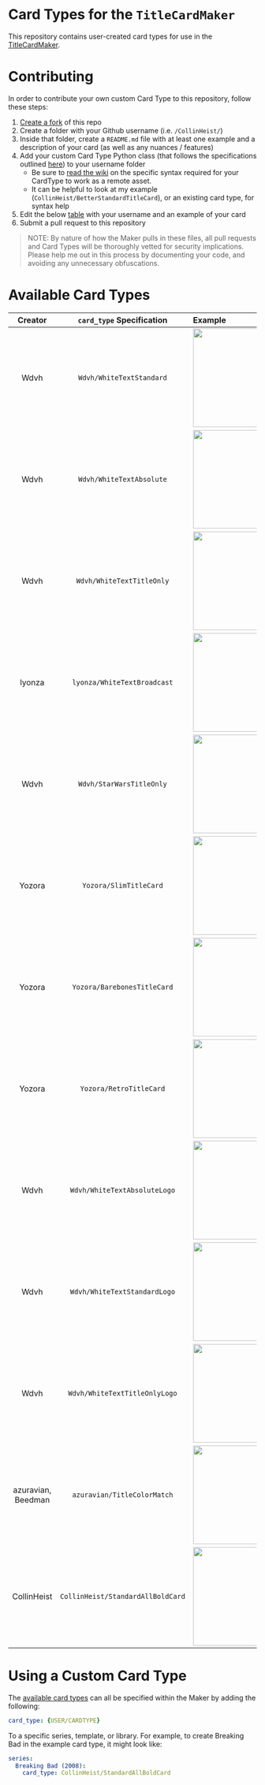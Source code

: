 # Card Types for the `TitleCardMaker`
This repository contains user-created card types for use in the [TitleCardMaker](https://github.com/CollinHeist/TitleCardMaker).

# Contributing
In order to contribute your own custom Card Type to this repository, follow these steps:

1. [Create a fork](https://github.com/CollinHeist/TitleCardMaker-CardTypes/fork) of this repo
2. Create a folder with your Github username (i.e. `/CollinHeist/`)
3. Inside that folder, create a `README.md` file with at least one example and a description of your card (as well as any nuances / features)
4. Add your custom Card Type Python class (that follows the specifications outlined [here](https://github.com/CollinHeist/TitleCardMaker/wiki/Custom-Card-Types#creating-a-custom-card-type)) to your username folder
   * Be sure to [read the wiki](https://github.com/CollinHeist/TitleCardMaker-CardTypes/wiki) on the specific syntax required for your CardType to work as a remote asset.
   * It can be helpful to look at my example (`CollinHeist/BetterStandardTitleCard`), or an existing card type, for syntax help
5. Edit the below [table](https://github.com/CollinHeist/TitleCardMaker-CardTypes#available-card-types) with your username and an example of your card
6. Submit a pull request to this repository

> NOTE: By nature of how the Maker pulls in these files, all pull requests and Card Types will be thoroughly vetted for security implications. Please help me out in this process by documenting your code, and avoiding any unnecessary obfuscations.

# Available Card Types
| Creator | `card_type` Specification | Example |
| :---: | :---: | :--- |
| Wdvh | `Wdvh/WhiteTextStandard` | <img src="https://user-images.githubusercontent.com/17693271/169709359-ffc9e109-b327-44e9-b78a-7276f77fe917.jpg" height="200"/> |
| Wdvh | `Wdvh/WhiteTextAbsolute` | <img src="https://user-images.githubusercontent.com/17693271/169709482-6bb023ab-4986-464e-88d6-0e05ad75d0d3.jpg" height="200"/> |
| Wdvh | `Wdvh/WhiteTextTitleOnly` | <img src="https://user-images.githubusercontent.com/17693271/178131552-4ca8cb30-067e-4e04-9d68-472a8f384345.jpg" height="200"/> |
| lyonza | `lyonza/WhiteTextBroadcast` | <img src="https://user-images.githubusercontent.com/1803189/171089736-f60a6ff2-0914-432a-a45d-145323d39c42.jpg" height="200"/> |
| Wdvh | `Wdvh/StarWarsTitleOnly` | <img src="https://user-images.githubusercontent.com/17693271/178131539-c7b55ced-b9ba-4564-8153-a998454e1742.jpg" height="200"/> |
| Yozora | `Yozora/SlimTitleCard` | <img src="https://cdn.discordapp.com/attachments/975108033531219979/977614937457303602/S01E04.jpg" height="200"/> |
| Yozora | `Yozora/BarebonesTitleCard` | <img src="https://user-images.githubusercontent.com/17693271/178131581-055fd7ca-0bda-464a-9e4d-67c88adb0a06.jpg" height="200"/> |
| Yozora | `Yozora/RetroTitleCard` | <img src="https://user-images.githubusercontent.com/17693271/178131717-e9c387f7-625c-4654-a49d-93595687e359.jpg" height="200"/> |
| Wdvh | `Wdvh/WhiteTextAbsoluteLogo` | <img src="https://user-images.githubusercontent.com/17693271/178131676-300601a4-bbdb-46ee-8f78-aa859d13d50c.jpg" height="200"/> |
| Wdvh | `Wdvh/WhiteTextStandardLogo` | <img src="https://user-images.githubusercontent.com/17693271/178131565-5351dd98-201e-4f70-a8ff-2311687ed981.jpg" height="200"/> |
| Wdvh | `Wdvh/WhiteTextTitleOnlyLogo` | <img src="https://user-images.githubusercontent.com/17693271/178131633-23a312ac-4e5f-4d1a-87cb-60b865a51fe7.jpg" height="200"/> |
| azuravian, Beedman | `azuravian/TitleColorMatch` | <img src="https://user-images.githubusercontent.com/7379812/187586521-353ba09f-30a8-424b-bbf3-ee9036c9e638.jpg" height="200"/> |
| CollinHeist | `CollinHeist/StandardAllBoldCard` | <img src="https://user-images.githubusercontent.com/17693271/178048413-7d4c72a4-398a-489b-8974-df7299fad6ad.jpg" height="200"/> |

# Using a Custom Card Type
The [available card types](#available-card-types) can all be specified within the Maker by adding the following:

```yaml
card_type: {USER/CARDTYPE}
```

To a specific series, template, or library. For example, to create Breaking Bad in the example card type, it might look like:

```yaml
series:
  Breaking Bad (2008):
    card_type: CollinHeist/StandardAllBoldCard
```
